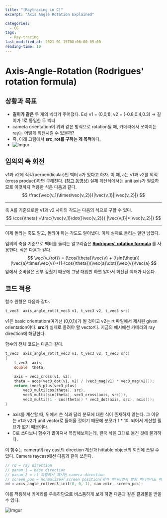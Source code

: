 ```yaml
---
title: "[Raytracing in C]"
excerpt: "Axis Angle Rotation Explained"

categories:
  - CG
tags:
  - Ray-tracing 
last_modified_at: 2021-01-15T08:06:00-05:00
reading-time: 10
---
```

# Axis-Angle-Rotation (Rodrigues' rotation formula)

## 상황과 목표

- **길이가 같은** 두 개의 벡터가 주어졌다.
  Ex) v1 = (0,0,1), v2 = (-0.8,0.4,0.3) -> 길이가 1로 동일한 두 벡터
- cameta orientation이 위와 같은 방식으로 rotation될 때, 카메라에서 쏘아지는 ray는 어떻게 회전시킬 수 있을까?
- 즉, 아래 그림에서 **src_rot를 구하는 게 목적**이다.
- ![Imgur](https://i.imgur.com/E0rqU6g.png)

## 임의의 축 회전

v1과 v2에 직각(perpendicular)인 벡터 a가 있다고 하자.
이 때, a는 v1과 v2를 외적(cross product)하면 구해진다. ([참고 동영상](https://www.youtube.com/watch?v=eu6i7WJeinw))
실제 계산식에서는 unit axis가 필요하므로 이것까지 적용한 식은 다음과 같다.
$$
\frac{\vec{v_1}\times\vec{v_2}}{|\vec{v_1}||\vec{v_2}|}
$$

---

축 A를 기준으로한 v1과 v2 사이의 각도는 다음의 식으로 구할 수 있다.
$$
\cos{\theta} =\frac{\vec{v_1}\dot{}\vec{v_2}}{ |\vec{v_1}|*|\vec{v_2}|}
$$

---

이제 돌리는 축도 알고, 돌려야 하는 각도도 알아냈다. 이제 실제로 돌리는 일만 남았다.

임의의 축을 기준으로 벡터를 돌리는 알고리즘은 **[Rodrigues' rotation formula](https://en.wikipedia.org/wiki/Rodrigues%27_rotation_formula)** 를 사용한다. 식은 다음과 같다.
$$
\vec{v_{rot}} = (\cos{\theta})\vec{v} + (\sin{\theta})(\vec{a}\times\vec{v})+(1-\cos{\theta})(\vec{a}\dot{}\vec{v})\vec{a}
$$
앞에서 준비물은 전부 갖췄기 때문에 그냥 대입만 하면 알아서 회전된 벡터가 나온다.

## 코드 적용

함수 원형은 다음과 같다.

```c
t_vec3	axis_angle_rot(t_vec3 v1, t_vec3 v2, t_vec3 src)
```

v1은 basic orientation(여기선 (0,0,1))가 될 것이고 v2는 rt 파일에서 제시된 given orientation이다. **src**가 실제로 돌려야 할 vector다. 지금의 예시에선 카메라의 ray direction에 해당한다.

함수의 전체 코드는 다음과 같다.

~~~c
t_vec3	axis_angle_rot(t_vec3 v1, t_vec3 v2, t_vec3 src)
{
	t_vec3	axis;
	double	theta;

	axis = vec3_cross(v1, v2);
	theta = acos(vec3_dot(v1, v2) / (vec3_mag(v1) * vec3_mag(v2)));
	return (vec3_plus(vec3_plus(
		vec3_multi(cos(theta), src),
		vec3_multi(sin(theta), vec3_cross(axis, src))),
		vec3_multi((1 - cos(theta)) * vec3_dot(axis, src), axis)));
}
~~~

- axis를 계산할 때, 위에서 쓴 식과 달리 분모에 대한 식이 존재하지 않는다. 그 이유는 v1과 v2가 unit vector로 들어올 것이기 때문에 분모가 1 * 1이 되어서 계산할 필요가 없기 때문이다.
- C로 쓰다보니 함수가 많아져서 복잡해보이는데, 결국 식을 그대로 옮긴 것에 불과하다.

이 함수는 camera의 ray cast의 direction 계산과 hittable object의 회전에 쓰일 수 있다. Camera raycast에선 다음과 같이 쓰인다.

~~~c
// rd = ray direction
// param_1 = base direction
// param_2 = rt 파일에서 제시된 camera direction
// screen_pos = normalize된 screen position(위치 벡터이면서 방향 벡터이기도 하다.)
rd = axis_angle_rot(vec3_init(0, 0, 1), cam->dir, screen_pos);
~~~

이를 적용해서 카메라를 우측하단으로 비스듬하게 보게 하면 다음과 같은 결과물을 받을 수 있다.

![Imgur](https://i.imgur.com/0FUwhJc.png)
